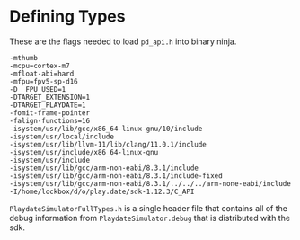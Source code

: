 # Defining Types
These are the flags needed to load `pd_api.h` into binary ninja.
```
-mthumb
-mcpu=cortex-m7
-mfloat-abi=hard
-mfpu=fpv5-sp-d16
-D__FPU_USED=1
-DTARGET_EXTENSION=1
-DTARGET_PLAYDATE=1
-fomit-frame-pointer
-falign-functions=16
-isystem/usr/lib/gcc/x86_64-linux-gnu/10/include
-isystem/usr/local/include
-isystem/usr/lib/llvm-11/lib/clang/11.0.1/include
-isystem/usr/include/x86_64-linux-gnu
-isystem/usr/include
-isystem/usr/lib/gcc/arm-non-eabi/8.3.1/include
-isystem/usr/lib/gcc/arm-non-eabi/8.3.1/include-fixed
-isystem/usr/lib/gcc/arm-non-eabi/8.3.1/../../../arm-none-eabi/include
-I/home/lockbox/d/o/play.date/sdk-1.12.3/C_API
```

`PlaydateSimulatorFullTypes.h` is a single header file that contains all of the
debug information from `PlaydateSimulator.debug` that is distributed with the
sdk.